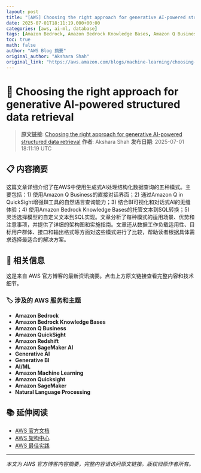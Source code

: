 ```yaml
---
layout: post
title: "[AWS] Choosing the right approach for generative AI-powered structured data retrieval"
date: 2025-07-01T18:11:19.000+00:00
categories: [aws, ai-ml, database]
tags: [Amazon Bedrock, Amazon Bedrock Knowledge Bases, Amazon Q Business, Amazon QuickSight, Amazon Redshift, Amazon SageMaker AI, Generative AI, Generative BI, AIML, Amazon Machine Learning, Amazon Quicksight, Amazon SageMaker, Natural Language Processing]
toc: true
math: false
author: "AWS Blog 摘要"
original_author: "Akshara Shah"
original_link: "https://aws.amazon.com/blogs/machine-learning/choosing-the-right-approach-for-generative-ai-powered-structured-data-retrieval/"
---
```


# 🤖 Choosing the right approach for generative AI-powered structured data retrieval

> **原文链接**: [Choosing the right approach for generative AI-powered structured data retrieval](https://aws.amazon.com/blogs/machine-learning/choosing-the-right-approach-for-generative-ai-powered-structured-data-retrieval/)
> **作者**: Akshara Shah
> **发布日期**: 2025-07-01 18:11:19 UTC

## 📋 内容摘要

这篇文章详细介绍了在AWS中使用生成式AI处理结构化数据查询的五种模式。主要包括：1) 使用Amazon Q Business的直接对话界面；2) 通过Amazon Q in QuickSight增强BI工具的自然语言查询能力；3) 结合BI可视化和对话式AI的无缝体验；4) 使用Amazon Bedrock Knowledge Bases的托管文本到SQL转换；5) 灵活选择模型的自定义文本到SQL实现。文章分析了每种模式的适用场景、优势和注意事项，并提供了详细的架构图和实施指南。文章还从数据工作负载适用性、目标用户群体、接口和输出格式等方面对这些模式进行了比较，帮助读者根据具体需求选择最适合的解决方案。

## 🔗 相关信息

这是来自 AWS 官方博客的最新资讯摘要。点击上方原文链接查看完整内容和技术细节。

### 🏷️ 涉及的 AWS 服务和主题

- **Amazon Bedrock**
- **Amazon Bedrock Knowledge Bases**
- **Amazon Q Business**
- **Amazon QuickSight**
- **Amazon Redshift**
- **Amazon SageMaker AI**
- **Generative AI**
- **Generative BI**
- **AI/ML**
- **Amazon Machine Learning**
- **Amazon Quicksight**
- **Amazon SageMaker**
- **Natural Language Processing**

## 📚 延伸阅读

- [AWS 官方文档](https://docs.aws.amazon.com/)
- [AWS 架构中心](https://aws.amazon.com/architecture/)
- [AWS 最佳实践](https://aws.amazon.com/architecture/well-architected/)

---

*本文为 AWS 官方博客内容摘要，完整内容请访问原文链接。版权归原作者所有。*